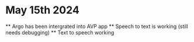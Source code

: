 # May 15th 2024
** Argo has been intergrated into AVP app
** Speech to text is working (still needs debugging)
** Text to speech working